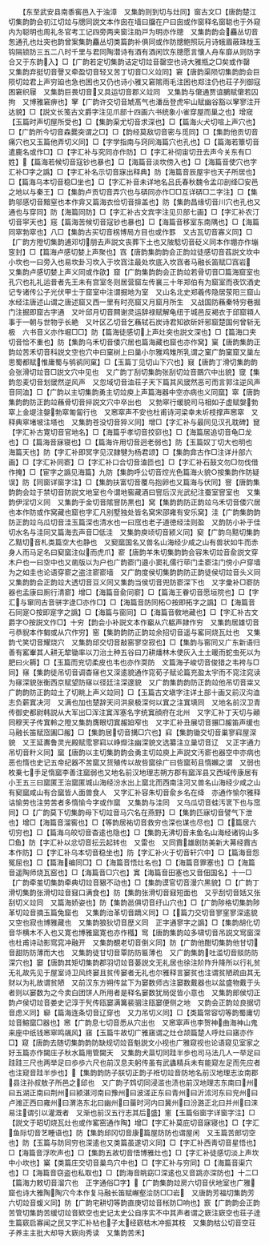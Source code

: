 <!-- { "loadSidebar": true } -->
　　【东至武安县南黍窖邑入于浊漳　又集韵则到切与灶同】窗古文□【唐韵楚江切集韵韵会初江切竝与牕同説文本作囱在墙曰牖在户曰囱或作窗释名窗聪也于外窥内为聪明也周礼冬官考工记四旁两夹窗注助戸为明亦作牕　又集韵韵会麤丛切音怱通孔也灶突也韵曾案集韵麤丛切类篇韵补俱同或作防牕鲍照玩月诗蛾眉蔽珠栊玉钩隔锁防三五二八时千里与君同陶潜诗有酒有酒闲饮东牕愿言懐人舟车靡从则防字合又于东韵入】□【广韵若定切集韵诘定切竝音罄空也诗大雅瓶之□矣或作罄　又集韵弃挺切音謦又牵盈切音轻又苦丁切音□义竝同】窘【唐韵渠陨切集韵韵会巨陨切竝君上声穷廹也急也困也又仍也诗小雅又窘隂雨毛注困也郑注仍也荘子列御寇困窘织屦　又集韵巨畏切音又具运切音郡义竝同　又集韵与僒通贾谊鵩赋僒若囚拘　又博雅窘痹也】窙【广韵许交切音虓髙气也潘岳登虎牢山赋幽谷豁以窙寥注开达貌】□【説文长笺古文爵字注见爪部十四画六书统象小雀穿屋而巢之也】增窚【玉篇时声切屋所受也】□【集韵渠尤切音求深也】□【篇海火犬切喧上声穴也】□【广韵所今切音森爨突谓之□】□【韵经莫敌切音密与觅同】□【集韵他贡切音痛穴也又玉篇他弄切义同】□【字学指南与窍同海篇穴也孔也】□【篇海若簟切音遣鹿名或作□】□【字汇补与究同亦作防】□【字汇补彻宙切丑去声今关东有□姓】【篇海若候切音寇钞也暴也】□【海篇音淡坎傍入也】□【海篇音使穴也字汇补□字之譌】□【字汇补名示切音寐出释典】防【海篇音辰屋宇也天子所居也】□【篇海乌本切音稳□坐也】□【字汇补音未详地名吕氏春秋魏令孟卬剖绛□安邑之地以与秦王】□【集韵卢贡切音弄穴也与硦同亦作□□互详硦□二字注】□【集韵邬感切音黯窒也本作弇又篇海衣俭切音揜盖也】防【集韵昌缘切音川穴也孔也又通也与穿同】防【海篇同防】□【字汇补古文宾字注见贝部七画】□【字汇补农汀切音寜天也】窛【篇海苦候切音寇钞也暴也】□【海篇音移室东南隅也】□【海篇同窣勃窣也】八□【集韵古买切音柺博局方目也或作罫　又古瓦切音寡义同】□【广韵方隥切集韵逋邓切朋去声説文丧葬下土也又陂騐切音砭义同本作堋亦作塴窆封】□【篇海卢感切婪上声聚也】窞【唐韵集韵韵会正韵竝徒感切音萏説文坎中小坎也一曰旁入也易坎卦习坎入于坎窞注最处坎底入坎窞者马融长笛赋□窞岩　又集韵卢感切婪上声义同或作欿】窟【广韵集韵韵会正韵竝若骨切音□篇海窟室也孔穴也礼礼运昔者先王未有宫室冬则居营窟左传襄三十年郑伯有为窟室而夜饮酒史记专诸传公子光伏甲士于窟室中注谓掘地为室　又山名北史郑羲传隐居荥阳三窟山水经注唐述山谓之唐述窟又西一里有时亮窟又月窟月所生　又战国防蘓秦特穷巷掘门注掘即窟古字通　又叶邱月切音闗谢灵运辞禄赋解龟纽于城邑反褐衣于邱窟頖人事于一朝与世物乎长絶　又叶区乙切音乞蘓轼石炭诗君知欲斫奸邪窟楚国何曾斩无极　六书音义亦作堀□□】防【篇海徒感切上声灶突也説文深也】□【篇海口夹切音恰不重也】防【集韵乌禾切音倭穴居也篇海藏也窟也亦作窝】窠【唐韵集韵正韵竝苦禾切音科説文空也穴中曰窠树上曰巢小尔雅鸡雉所乳谓之窠广韵窠窟又巢左思蜀都赋惟庸蜀与鸲鹆同窠】□【玉篇丁见切山下穴也】窡【唐韵丁滑切集韵韵会张滑切竝音□説文穴中见也　又广韵丁刮切集韵张刮切竝音鵽穴中出貌】窢【集韵忽麦切音划窢然逆风声　又忽域切音洫荘子天下篇其风窢然恶可而言郭注逆风声音同洫】□【广韵以主切集韵勇主切竝庾上声篇海器中空亦病也义同窳】窣【唐韵集韵韵防正韵竝蘓骨切音捽説文穴中卒出也　又勃窣行缓貌司马相如子虚赋媻勃窣上金堤注媻勃窣匍匐行也　又窸窣声不安也杜甫诗河梁幸未圻枝撑声窸窣　又释典窣堵坡注塔也　又集韵苍没切音猝义同】增□【字汇补与最同见汉孔耽碑】窤【字汇补古寛切音官地名】□【海篇乎孝切音挍窌也】□【海篇居追切音龟□龙也】□【篇海音寐寝也】□【篇海许用切音迥老弱也】防【玉篇奴丁切大也明也　海篇天也】防【字汇补即冥字见汉隷犍为杨君颂】□【集韵弇古作□注详廾部六画】□【字汇补同窬】□【字汇补口合切音溘匝也】□【字汇补石鼓文勿□勿伐借作掩】□【宦字之譌见海篇】九防【集韵呼公切音焢光色篇海火貌○按集韵作防疑误】防【同窗详窗字注】□【集韵扶富切音覆鸟抱卵也又篇海与伏同】窨【唐韵集韵韵会竝于禁切音防説文地室也今谓地窖藏酒曰窨后汉光武纪注蚕室窨室也　又集韵伊淫切义同　又集韵于金切音隂窨防黒也】窝【集韵韵防正韵竝乌禾切音倭穴居也本作防或作窝藏也窟也字汇凡别墅独处皆名窝宋邵雍有安乐窝】洼【广韵集韵韵防正韵竝乌瓜切音洼玉篇深也清水也一曰窊也老子道徳经洼则盈　又韵防小补于佳切水名与洼同又篇海去声音□低洼　又集韵庾顷切音颍义同】窫【广韵乌黠切集韵乙黠切音札类篇空大也静也　又窫窳国名又兽名山海经少咸之山有兽状如牛而赤身人而马足名曰窫窳注似而虎爪】窬【唐韵羊朱切集韵韵会容朱切竝音兪説文穿木户也一曰空中也又凿版以为户也广韵窬门邉小窦礼儒行荜门圭窬注门傍小户穿墙为之如圭也论语穿窬之盗注窬窬墙　又广韵度侯切集韵韵防正韵徒侯切竝音头义同　又集韵韵会正韵竝大透切音豆义同又集韵当侯切音兜防窬深下也　又字彚补□窬防器也孟康曰厠行清窬】增□【海篇音兪同窬】□【篇海王眷切音愿垣院也】□【字汇与窜同古音骈字逯□亦作□】□【海篇音防同柘○按即拓字之譌】□【海篇音石同寔○按即寔字之譌】□【海篇与窗同】□【海篇音敎地藏也】□【字汇补古文爵字○按説文作□】十穷【韵会小补説文本作竆从穴躳声隷作穷　又集韵居雄切音弓恭貎本作匔或从穴作穷】窑【集韵韵防正韵竝余招切音遥与窰同烧瓦灶也　又集韵弋笑切音耀烧穴　又集韵邱交切音敲窑寥空寂也】□【集韵与窑同又广东新语归善有窰輋其人耕无犂锄率以刀治土种五谷曰刀耕燔林木使灰入土土暖而蛇虫死以为肥曰火耨】□【玉篇而兖切柔皮也韦也亦作耎防　文篇海子峻切音俊猎之韦袴与□同】窱【集韵徒吊切音调杳窱也又深逺貌通作窕荀子赋论篇充盈太宇而不窕注窕读为窱深貌张衡西京赋望防窱以径廷注深邃貌　又广韵集韵韵防正韵竝他吊切音粜又广韵韵防正韵竝土了切眺上声义竝同】□【玉篇古文塡字注详土部十画又前汉沟洫志负薪窴决河　又满也加也楚辞天问洪泉极深何以窴之注窴填同　又地名前汉卫青传御史都尉韩説从大军出□浑注窴浑塞名字统窴顔府在北州　又字汇补丁天切与顚同穆天子传窴軨之隥又集韵膺眼切窴赧廹窄也　又字汇补丑展切音搌□赧笛声缓也马融长笛赋窊圔□赧】□【集韵居切音搆□穴也】窲【集韵锄交切音巢寥窲屋深貌　又王延夀鲁灵光殿赋霐寥窲以峥爃注幽深貌文选纂注立巢切音辽　又正字通力吊切音籵义同】窳【唐韵以主切集韵韵会勇主切竝庾上声説文汚窬也器空中亦病也恶也惰也史记五帝纪器不苦窳又货殖传以故呰窳徐广曰呰窳茍且惰嬾之谓　又弱也枚乗七手足惰窳李善注窳弱也又地名前汉地理志朔方郡有窳浑县又西域传康居有小王五三曰窳匿王治窳匿城山海经汾水出上窳北而西南注河又兽名山海经少咸之山有窫窳咸山有合窳皆人面兽食人　又字汇补容朱切音兪乡名在绛　亦通作愉尔雅释诂愉劳也注劳苦者多惰愉今字或作窳　又集韵与洼同　又乌瓜切音蛙汚衺下也与窊同】□【广韵莫下切集韵母下切竝音马穴名在燕野】□【集韵匹寐切音譬气下泄也】增□【海篇音溜窖也】□【等韵居祐切音救穷也深也谋也尽也】□【篇居六切穷也】□【篇海乌皎切音杳逺也隐也】□【集韵无沸切音未鱼名山海经诸钩山多□鱼】防【字汇补以忿切音抎云起转也　又雷也　又同霣雄剧防美新大茀经霣古本作防】□【字汇补乌本切音稳坐也】防【字汇补火于切音轩穴中】□【篇海音怨冤屈也】□【篇海编同□】□【海篇音悟灶名也】□【海篇音罪塞也】□【海篇音遥陶师烧瓦窑也】□【海篇音□穴也】窴【海篇音田塞也又音佃国名】十一□【广韵牵茧切集韵牵典切竝音豤不动也】□【集韵谟官切音漫穴黑貌】□【广韵丁滑切集韵张滑切竝音窡口满食也】防【集韵张滑切音窡短面也　又乎刮切音姡又张刮切义竝同　又篇海娇姿也】防【集韵邕俱切音纡山穴也】□【广韵陟格切集韵陟革切竝音摘玉篇兔窟也　又集韵治革切音蹢义同】□【篇力交切音寥窐寥深逺貌又空也寂也博雅藏也　又集韵狼狄切音歴义同　正字通寥字之譌】□【集韵胡化切音华横木不入也又寛也博雅窳寛也亦作槬】窎【唐韵集韵竝多啸切音吊説文窎窗深也杜甫诗动影窎窕冲融开　又集韵覩老切音倒义同】防【广韵他酣切集韵他甘切音甜防防薄而大也　又集韵徒甘切音覃防防匾薄也　又广韵集韵吐滥切音赕防防深穴也】窭【唐韵其矩切集韵郡羽切竝音蒌説文无礼居也徐注阶阼升降所以行礼贫无礼故先见于屋室诗卫风终窭且贫传窭者无礼也尔雅释言窭贫也注谓贫陋疏由其无财以为礼故谓贫陋　又前汉东方朔传盆下为窭数师古注窭数戴器也以盆盛物戴于头者则以窭数为之今卖白团饼人所用者是释名窭数犹局促皆小意也　又集韵郎侯切正韵卢侯切竝音娄史记淳于髠传瓯窭满篝裴骃注瓯窭便侧之地　又韵会正韵竝良据切音虑义同】窷【篇海连条切音辽穿也　又力吊切义同】□【类篇常容切等韵蜀庸切竝音鰫窳□器也】窸【广韵息七切音悉从穴出也　又窸窣声也李贺神曲海神山鬼来座中纸钱窸窣鸣飊风】窹【玉篇牛故切广雅窹谓之灶仓颉篇楚人呼灶曰窹亦作□】窥【唐韵去随切集韵韵防缺规切竝音魁説文小视也广雅窥视也论语窥见室家之好玉篇亦作闚庄子秋水篇用管闚天　又集韵犬蘂切同跬半歩也司马法几人一举足曰跬跬三尺也两举足曰歩歩六尺也前汉息夫躬传虽有武蠭精兵未有能窥左足而先应者也注窥音跬半歩也】【集韵韵防子朕切正韵子袵切竝音防地名前汉地理志汝南郡县注孙叔敖子所邑之邱也　又广韵子鸩切同浸滥也渍也前汉地理志东南曰州曰五湖正南曰荆州曰颍湛河南曰豫州曰波溠正东曰青州曰沂沭河东曰兖州曰卢潍正西曰雍州曰渭洛东北曰幽州曰葘时河内曰冀州曰汾潞正北曰并州曰涞易注谓引以灌溉者　又渐也前汉五行志其后盛】窻【玉篇俗窗字详窗字注】□【説文于昭切烧瓦灶也或作窰窑通作陶】增□【字汇补莫庇切音寐寝也】□【字汇鱼际切音艺睡语也】防【集韵邱冈切音康篇屋防防也谓屋闲　又玉篇苦郎切空也】防【玉篇与防同穷也深逺也又类篇虽遂切义同】□【字汇补西靑切音星悟也】□【海篇音浮吹声也】□【集韵五故切音悟博雅灶也】□【字汇补徒感切淡上声坎中小坎也】窼【类篇庄交切音巢鸟穴中也】□【字汇补与穷同】□【海篇音渠穴也】□【海篇音窃盗也私取也】□【韵海音眺窈□深逺也又音跳亦深防也】十二□【篇海力敕切音溜穴也　正字通俗□字】【广韵集韵竝房六切音伏地室也广雅窟也诗大雅陶陶穴今本作复马融长笛赋嶰壑浍防□□岩　又唐韵芳福切集韵芳六切竝音蝮义同】防【广韵宅耕切等韵直庚切竝音枨防□响也】窾【广韵韵会正韵苦管切集韵苦缓切竝音欵空也史记太史公自序实不中其声者谓之窽注窽空也荘子逹生篇窽启寡闻之民又字汇补枮也子太经窽枯木冲振其枝　又集韵枯公切音空荘子养主主批大却导大窽向秀读　又集韵苦禾】
